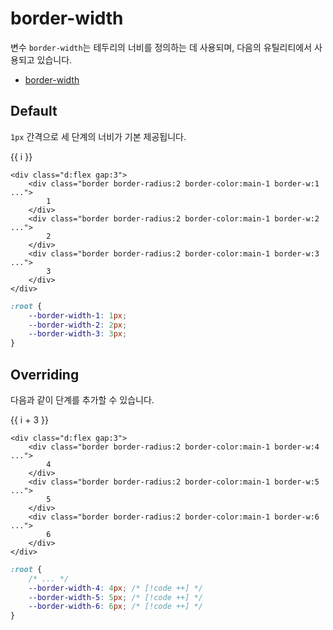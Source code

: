 <script setup>
import ExampleSection from "../components/ExampleSection.vue"
</script>

# border-width

변수 `border-width`는 테두리의 너비를 정의하는 데 사용되며, 다음의 유틸리티에서 사용되고 있습니다.

-   [border-width](../utility/border/border-width.md)

## Default

`1px` 간격으로 세 단계의 너비가 기본 제공됩니다.

<ExampleSection>
    <div class="d:flex gap:3">
        <div v-for="i in 3" class="h:10 w:10 p:7 d:flex ai:center jc:center color:base-10 bg-color:base-1 border border-radius:2 border-color:main-1" :class="`border-w:${i}`" > {{ i }} </div>
    </div>
</ExampleSection>

```html{2,5,8}
<div class="d:flex gap:3">
    <div class="border border-radius:2 border-color:main-1 border-w:1 ...">
        1
    </div>
    <div class="border border-radius:2 border-color:main-1 border-w:2 ...">
        2
    </div>
    <div class="border border-radius:2 border-color:main-1 border-w:3 ...">
        3
    </div>
</div>
```

```css
:root {
    --border-width-1: 1px;
    --border-width-2: 2px;
    --border-width-3: 3px;
}
```

## Overriding

다음과 같이 단계를 추가할 수 있습니다.

<ExampleSection>
    <div class="d:flex gap:3">
        <div 
            v-for="i in 3" 
            class="h:10 w:10 p:7 d:flex ai:center jc:center color:base-10 border-radius:2 bg-color:base-1" 
            :style="`border:solid ${i+3}px #99c842`" >
            {{ i + 3 }} 
        </div>
    </div>
</ExampleSection>

```html{2,5,8}
<div class="d:flex gap:3">
    <div class="border border-radius:2 border-color:main-1 border-w:4 ...">
        4
    </div>
    <div class="border border-radius:2 border-color:main-1 border-w:5 ...">
        5
    </div>
    <div class="border border-radius:2 border-color:main-1 border-w:6 ...">
        6
    </div>
</div>
```

```css
:root {
    /* ... */
    --border-width-4: 4px; /* [!code ++] */
    --border-width-5: 5px; /* [!code ++] */
    --border-width-6: 6px; /* [!code ++] */
}
```
